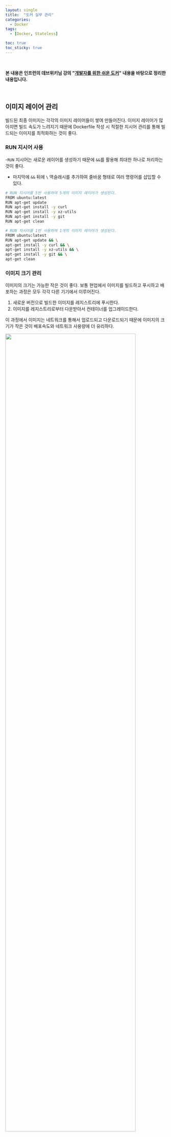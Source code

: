 ```yaml
---
layout: single
title:  "도커 실무 관리"
categories:
  - Docker
tags:
  - [Docker, Stateless]

toc: true
toc_sticky: true
---
```


<br>

**본 내용은 인프런의 데브위키님 강의 "[개발자를 위한 쉬운 도커](https://www.inflearn.com/course/%EA%B0%9C%EB%B0%9C%EC%9E%90%EB%A5%BC-%EC%9C%84%ED%95%9C-%EC%89%AC%EC%9A%B4-%EB%8F%84%EC%BB%A4)" 내용을 바탕으로 정리한 내용입니다.**

<br>


## 이미지 레이어 관리
빌드된 최종 이미지는 각각의 이미지 레이어들이 쌓여 만들어진다. 
이미지 레이어가 많아지면 빌드 속도가 느려지기 때문에 Dockerfile 작성 시 
적절한 지시어 관리를 통해 빌드되는 이미지를 최적화하는 것이 좋다.

### RUN 지시어 사용
-`RUN` 지시어는 새로운 레이어를 생성하기 때문에 `&&`를 활용해 최대한 하나로 처리하는 것이 좋다.
- 마지막에 `&&` 뒤에 `\` 역슬래시를 추가하여 줄바꿈 형태로 여러 명령어를 삽입할 수 있다.
  
```bash
# RUN 지시어를 5번 사용하여 5개의 이미지 레이어가 생성된다.
FROM ubuntu:latest
RUN apt-get update
RUN apt-get install -y curl
RUN apt-get install -y xz-utils
RUN apt-get install -y git
RUN apt-get clean

# RUN 지시어를 1번 사용하여 1개의 이미지 레이어가 생성된다.
FROM ubuntu:latest
RUN apt-get update && \
apt-get install -y curl && \
apt-get install -y xz-utils && \
apt-get install -y git && \
apt-get clean
```

### 이미지 크기 관리
이미지의 크기는 가능한 작은 것이 좋다. 
보통 현업에서 이미지를 빌드하고 푸시하고 배포하는 과정은 모두 각각 다른 기기에서 이루어진다.
1. 새로운 버전으로 빌드한 이미지를 레지스트리에 푸시한다. 
2. 이미지를 레지스트리로부터 다운받아서 컨테이너를 업그레이드한다.

이 과정에서 이미지는 네트워크를 통해서 업로드되고 다운로드되기 때문에 이미지의 크기가 작은 것이
배포속도와 네트워크 사용량에 더 유리하다.  

<img src="https://github.com/user-attachments/assets/55352d7b-a72c-472e-8b1d-59d9bdac7385" width="90%" height="80%"/>


**1. 애플리케이션의 크기를 줄인다.**  
애플리케이션 소스에 불필요한 기능들을 줄이고
하나의 큰 모듈을 여러 모듈로 분리해서 애플리케이션의 크기를 줄인다. 
애플리케이션의 크기가 줄어들면 이 애플리케이션에 포함하고 있는 이미지의 크기도 함께 줄어든다.

<br>

**2. 베이스 이미지를 작은 이미지로 선택한다.**  

**스크래치 이미지(scratch image)**  
극단적으로 사이즈를 줄이려면 모든 이미지의 가장 뿌리가 되는 이미지인 `스크래치 이미지(scratch image)`를 활용할 수 있다.
스크래치 이미지는 이미지를 빌드하기 위한 가장 최소한된 이미지로 아무것도 빈 상태의 이미지를 말한다. 
운영체제의 기본 패키지 조차 없는 완전한 빈 상태이기 때문에 초경량화된 이미지를 만들어야 하는 경우 사용할 수 있다.

**Alpine 이미지**  
Alpine 이미지는 매우 작고 가벼운 Linux 배포판인 Alpine Linux를 기반으로 만든 Docker 이미지다.   
주요 특징은 다음과 같다:  
- 기본 이미지 크기가 약 5MB로 매우 작다(Ubuntu나 CentOS는 보통 수백 MB)
- 적은 용량으로 인해 컨테이너 시작 시간이 빠릅니다
- 메모리 사용량이 적어 리소스 효율적이다

보안:
- 최소한의 패키지만 포함하여 공격 표면이 작다
- musl libc와 busybox를 사용하여 보안성을 높였다

Alpine 이미지는 apk라는 패키지 매니저를 사용한다
`apk add` 명령어로 필요한 패키지를 설치할 수 있다

```bash
FROM alpine:latest
RUN apk update && \
apk add --no-cache curl && \
apk add --no-cache xz && \
apk add --no-cache git
```
실제로 ubuntu 이미지를 베이스 이미지로 사용한 것과 alpine 이미지를 베이스 이미지로 사용한 경우를 비교해보면 
alpine 이미지가 훨씬 작은 용량을 차지하는 것을 볼 수 있다. 

<img src="https://github.com/user-attachments/assets/7d934404-ba61-4463-a5d2-e0ab958eeb40" width="90%" height="80%"/>


도커 허브에 이미지 상세를 봤을 때 태그에 alpine이 붙어 있는 이미지들이 alpine 이미지를 의미한다.

**3. .doekerignore 파일 사용**  
`.doekerignore` 파일을 사용해서 불필요한 파일이 이미지 안으로 들어가지 않도록 관리해야 한다.
보통 COPOY 명령을 사용할 때 단일 파일이 아니라 디렉터리 전체를 복사하는 방식으로 사용한다.

```bash
COPY . .
```

이렇게 카피 점점으로 해서 루트 디렉터리에 있는 파일을 빌드 컨텍스트로 모두 이동시키는 케이스가 많다.

```bash
COPY ./custom.conf /etc/conf.d/custom.conf
COPY ./init.sql /etc/init/init.sql
COPY ./index.html /var/share/nginx/html/
COPY ./src /app/
```
위와 같이 COPY 지시어를 여러 번 나누어서 사용하면 불필요한 레이어의 개수가 늘어날 수 있다. 따라서 **COPY 지시어는 그대로(COPY . .)** 사용하면서
.doekerignore 파일을 사용해서 **빌드 컨택스트로 이동할 파일을 관리**하는 것이 좋다.


<div style="padding-top:40px;"></div>
<span style="margin-left:35%;">⊙</span>
<span style="margin-left:10%">⊙</span>
<span style="margin-left:10%">⊙</span>
<div style="padding-top:40px;"></div>


## 3 Tier 아키텍처 구성
일반적으로 엔터프라이즈 웹 애플리케이션은 3가지 종류의 서버로 구성된다.
- 프론트엔드 소스를 제공하는 웹 서버
- 비즈니스 로직을 수행하는 웹 애플리케이션 서버
- 데이터베이스 서버
이 3가지 종류의 서버가 유기적으로 상호작용하면서 하나의 애플리케이션으로 구성되는 것을 `3-Tier 아키텍처(architecture)`라고 부른다.

Tier는 하나의 단계를 의미한다. 
웹 애플리케이션 아키텍쳐에서는 클라이언트가 서비스를 사용하는 과정에서 서버가 크게 3가지 단계로 구성되어 있다는 것을 의미한다.


많은 엔터프라이즈 웹 애플리케이션이 이 3T와 아키텍터를 기반으로 구성되어 있고요.
3-Tier 애플리케이션에서 가장 먼저 클라이언트의 첫 번째 진입점 역할은 웹 서버가 담당한다.
웹 서버의 구성 요소인 프론트엔드는 백엔드 애플리케이션으로 요청을 보낸 원하는 작업을 처리한 후 응답해준 정보를 클라이언트에게 제공한다.

보통 프론트엔드 애플리케이션의 소스에는 백앤드 애플리케이션에 대한 API 정보가 적혀 있다.
이를 통해 클라이언트의 브라우저가 프론트엔드 소스 코드의 API 정보를 읽어 백엔드 서버의 요청을 보내게 된다.
이 뜻은 클라이언트(브라우저)가 직접 백앤드 서버에 요청하는 것을 의미한다. 

하지만 이렇게 사용자(클라이언트)가 백앤드 애플리케이션을 직접 접근하는 것은 좋지 않다.
백앤드 애플리케이션은 시스템과 실제 데이터에 밀접한 연관이 있기 때문에 보안에도 특히 주의해야 한다.
API가 노출되어 전체 시스템의 위험을 주는 일이 없도록 백앤드 애플리케이션은 일반 사용자가 직접 접근하는 것을 막는 것이 일반적이다.

웹 서버인 nginx의 프록시 기능을 활용하면 백앤드 애플리케이션의 접근을 제한할 수 있다.
프록시 구조를 만들면 백앤드 애플리케이션에 대한 요청은 웹 서버를 통해서만 접근이 가능하다.  
<img src="https://github.com/user-attachments/assets/cfd95fc5-1aae-4552-a57e-7da85e442eac" width="90%" height="80%"/>


프록시 설정을 하기 위해서는 nginx 이미지를 빌드할 때 nginx.conf 설정 정보를 변경하여 프록시 기능을 적용하면 된ㄷ.

```nginx
server {
    listen       80;
    server_name  _;
    
    location / {
        root   /usr/share/nginx/html;
        index  index.html index.htm;
    }
    
    location /api/ {
        proxy_pass http://leafy:8080;
    }
    
    error_page   500 502 503 504  /50x.html;
    location = /50x.html {
        root   /usr/share/nginx/html;
    }
}
```

<div style="padding-top:40px;"></div>
<span style="margin-left:35%;">⊙</span>
<span style="margin-left:10%">⊙</span>
<span style="margin-left:10%">⊙</span>
<div style="padding-top:40px;"></div>

## 동적 서버 구성
Nginx 서버 설정에 백엔드 애플리케이션의 주소가 고정되어 있으면 환경 별로 Nginx가 프록시 해야 하는 주소가 바뀔 때마다 프록시 설정의 주소를 바꾸기 위해 이미지 빌드를 다시 해야 한다.
웹 서버의 설정 정보의 엔드 포인트 API 주소 부분을 동적으로 변경되도록 하여 이런 문제에 대해 유연하게 대처할 수 있다. 
즉 환경 별로 달라지는 정보는 시스템 환경 변수로 처리하면 컨테이너 실행 시 결정할 수 있다.

**1. nginx.conf 파일 설정 변경**  
- nginx 프록시 설정 안에 백엔드 엔드 포인트 API를 환경 변수로 설정한다.
  
```nginx
location /api/ {
  proxy_pass http://${BACKEND_HOST}:${BACKEND_PORT};
}
```

**2. Dockerfile 작성**
- Dockerfile 내에 프로덕션 스테이지 빌드 시 환경변수를 전달받아 최종 nginx.conf 파일을 생성한다.
- 실제 nginx.conf 파일에 변수를 적용하는 역할은 **docker-entrypoint.sh** 파일이 담당한다.
  
```dockerfile
# 빌드 이미지로 node:14 지정 
FROM node:14 AS build

# .. 중간 생략

# 소스코드 빌드
RUN npm run build


# 프로덕션 스테이지
FROM nginx:1.21.4-alpine 
# nginx 설정 파일을 만들기 위한 템플릿 파일을 복사
COPY nginx.conf /etc/nginx/conf.d/default.conf.template

# 전달 받을 환경 변수를 설정
# ENV 환경변수명 기본값
ENV BACKEND_HOST loan-api
ENV BACKEND_PORT 8080

# 전달 받은 환경 변수를 nginx 설정파일에 적용하기 위한 스크립트 파일을 복사
COPY docker-entrypoint.sh /usr/local/bin/
# 스크립트 파일 실행 권한 부여
RUN chmod +x /usr/local/bin/docker-entrypoint.sh

# 빌드 이미지에서 생성된 dist 폴더를 nginx 이미지로 복사
COPY --from=build /app/dist /usr/share/nginx/html

EXPOSE 80

# 실제 실행 명령어 : docker-entrypoint.sh nginx -g daemon off;
# docker-entrypoint.sh 스크립트 파일의 인자로 nginx -g daemon off; 를 전달한다는 의미
ENTRYPOINT ["docker-entrypoint.sh"]
CMD ["nginx", "-g", "daemon off;"]
```

**3. docker-entrypoint.sh 파일 작성**
- `docker-entrypoint.sh` 파일은 환경 변수를 전달받아 최종 nginx.conf 파일을 생성한 후 nginx를 실행하는 스크립트 파일이다.

```shell
#!/bin/sh

# 파일명 : docker-entrypoint.sh

# set -e는 에러가 발생하면 스크립트를 즉시 종료하도록 설정한다.
# 특정 명령이 실패할 경우, 그 이후의 명령은 실행되지 않는다.
set -e

# default.conf.template 파일에서 환경 변수를 대체하고 결과를 default.conf에 저장
# envsubst는 환경 변수 값을 텍스트에 삽입(substitute)하는 유틸리티이다.
# ENV BACKEND_HOST=api-server 와 같이 환경 변수가 설정되면(또는 빌드 시 -e 옵션을 통해 환경 변수를 전달 받으면)
# 본 파일 실행 시 envsubst가 템플릿 파일(/etc/nginx/conf.d/default.conf.template)에서 ${BACKEND_HOST} 부분을 찾아 설정된 값(api-server)으로 대체한다.
# 최종 결과는 /etc/nginx/conf.d/default.conf 파일에 저장된다.
envsubst '${BACKEND_HOST} ${BACKEND_PORT}' < /etc/nginx/conf.d/default.conf.template > /etc/nginx/conf.d/default.conf

# exec는 현재 쉘 프로세스를 대체하여 지정된 명령을 실행합니다.
# "$@"는 스크립트 실행 시 전달된 모든 인수를 그대로 전달합니다.
# 예를 들어, docker-entrypoint.sh nginx -g daemon off;이 실행 되었으면 docker-entrypoint.sh 파일 실행 후 전달 받은 인수 nginx -g "daemon off;"를 최종 실행한다.
exec "$@"
```

- `/usr/local/bin/`
`/usr/local/bin/` 경로 대부분 Linux 시스템에서 기본적으로 PATH 환경변수에 포함되어 있다. 
`PATH`는 쉘이 실행 가능한 파일을 찾는 디렉토리 목록이다. 
그래서 해당 경로에 있는 스크립트 파일을 전체 경로를 포함하지 않고 파일만으로 실행할 수 있다.

`docker-entrypoint.sh` 이렇게 파일만 실행해도 PATH 환경변수로 경로를 찾아 실제로 `/usr/local/bin/docker-entrypoint.sh` 로 실행된다.
<img src="https://github.com/user-attachments/assets/9fd640cc-6984-401c-b4b0-7eb796e6661c" width="60%" height="80%"/>




<img src="" width="90%" height="80%"/>
<img src="" width="90%" height="80%"/>
<img src="" width="90%" height="80%"/>
<img src="" width="90%" height="80%"/>
